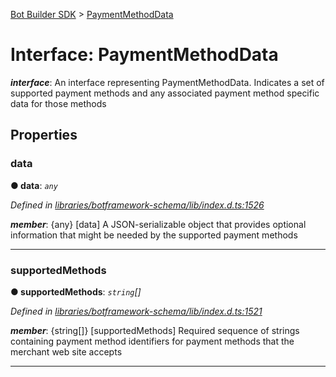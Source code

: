 [Bot Builder SDK](../README.md) > [PaymentMethodData](../interfaces/botbuilder.paymentmethoddata.md)



# Interface: PaymentMethodData

*__interface__*: An interface representing PaymentMethodData. Indicates a set of supported payment methods and any associated payment method specific data for those methods



## Properties
<a id="data"></a>

###  data

**●  data**:  *`any`* 

*Defined in [libraries/botframework-schema/lib/index.d.ts:1526](https://github.com/Microsoft/botbuilder-js/blob/c748a95/libraries/botframework-schema/lib/index.d.ts#L1526)*


*__member__*: {any} [data] A JSON-serializable object that provides optional information that might be needed by the supported payment methods





___

<a id="supportedmethods"></a>

###  supportedMethods

**●  supportedMethods**:  *`string`[]* 

*Defined in [libraries/botframework-schema/lib/index.d.ts:1521](https://github.com/Microsoft/botbuilder-js/blob/c748a95/libraries/botframework-schema/lib/index.d.ts#L1521)*


*__member__*: {string[]} [supportedMethods] Required sequence of strings containing payment method identifiers for payment methods that the merchant web site accepts





___


